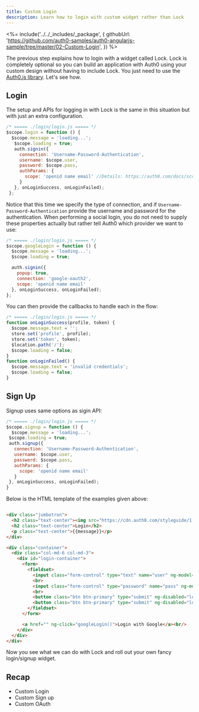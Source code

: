 ```yaml
---
title: Custom Login
description: Learn how to login with custom widget rather than Lock
---
```


<%= include('../../_includes/_package', {
  githubUrl: 'https://github.com/auth0-samples/auth0-angularjs-sample/tree/master/02-Custom-Login',
}) %>

The previous step explains how to login with a widget called Lock. Lock is completely optional so you can build an application with Auth0 using your custom design without having to include Lock. You just need to use the [Auth0.js library](https://github.com/auth0/auth0.js). Let's see how.

## Login
The setup and APIs for logging in with Lock is the same in this situation but with just an extra configuration.

```js
/* ===== ./login/login.js ===== */
$scope.login = function () {
  $scope.message = 'loading...';
   $scope.loading = true;
   auth.signin({
     connection: 'Username-Password-Authentication',
     username: $scope.user,
     password: $scope.pass,
     authParams: {
       scope: 'openid name email' //Details: https://auth0.com/docs/scopes
     }
   }, onLoginSuccess, onLoginFailed);
 };
```

Notice that this time we specify the type of connection, and if `Username-Password-Authentication` provide the username and password for the authentication. When performing a social login, you do not need to supply these properties actually but rather tell Auth0 which provider we want to use:

```js
/* ===== ./login/login.js ===== */
$scope.googleLogin = function () {
  $scope.message = 'loading...';
  $scope.loading = true;

  auth.signin({
    popup: true,
    connection: 'google-oauth2',
    scope: 'openid name email'
  }, onLoginSuccess, onLoginFailed);
};
```

You can then provide the callbacks to handle each in the flow:

```js
/* ===== ./login/login.js ===== */
function onLoginSuccess(profile, token) {
  $scope.message.text = '';
  store.set('profile', profile);
  store.set('token', token);
  $location.path('/');
  $scope.loading = false;
}
function onLoginFailed() {
  $scope.message.text = 'invalid credentials';
  $scope.loading = false;
}
```

## Sign Up

Signup uses same options as sigin API:

```js
/* ===== ./login/login.js ===== */
$scope.signup = function () {
  $scope.message = 'loading...';
 $scope.loading = true;
 auth.signup({
   connection: 'Username-Password-Authentication',
   username: $scope.user,
   password: $scope.pass,
   authParams: {
     scope: 'openid name email'
   }
 }, onLoginSuccess, onLoginFailed);
}
```

Below is the HTML template of the examples given above:

```html

<div class="jumbotron">
  <h2 class="text-center"><img src="https://cdn.auth0.com/styleguide/1.0.0/img/badge.svg"></h2>
  <h2 class="text-center">Login</h2>
  <p class="text-center">{{message}}</p>
</div>

<div class="container">
  <div class="col-md-6 col-md-3">
    <div id="login-container">
      <form>
        <fieldset>
          <input class="form-control" type="text" name="user" ng-model="user" ng-disabled="loading" />
          <br>
          <input class="form-control" type="password" name="pass" ng-model="pass" ng-disabled="loading" />
          <br>
          <button class="btn btn-primary" type="submit" ng-disabled="loading" ng-click="login()">Login</button>
          <button class="btn btn-primary" type="submit" ng-disabled="loading" ng-click="signup()">Sign Up</button>
        </fieldset>
      </form>

      <a href="" ng-click="googleLogin()">Login with Google</a><br/>
    </div>
  </div>
</div>
```

Now you see what we can do with Lock and roll out your own fancy login/signup widget.

## Recap
- Custom Login
- Custom Sign up
- Custom OAuth
